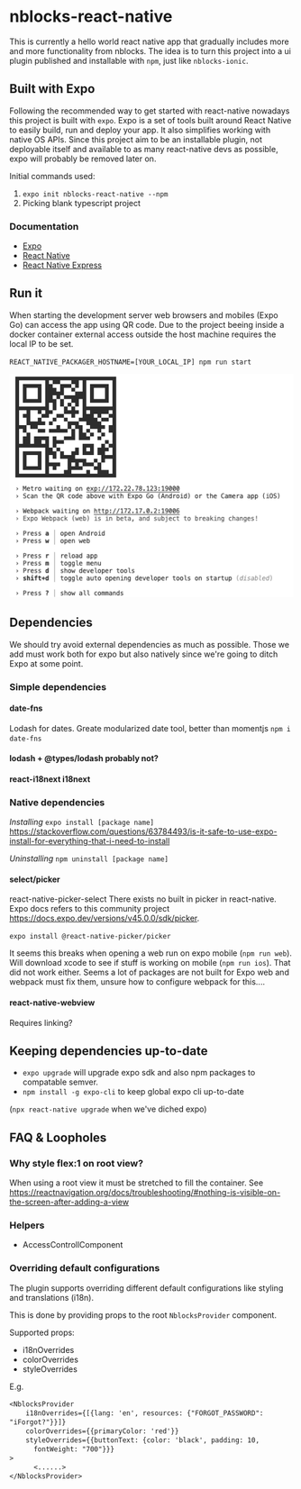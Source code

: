# nblocks-react-native
This is currently a hello world react native app that gradually includes more and more functionality from nblocks. The idea is to turn this project into a ui plugin published and installable with `npm`,  just like `nblocks-ionic`. 

## Built with Expo
Following the recommended way to get started with react-native nowadays this project is built with `expo`. Expo is a set of tools built around React Native to easily build, run and deploy your app. It also simplifies working with native OS APIs. Since this project aim to be an installable plugin, not deployable itself and available to as many react-native devs as possible, expo will probably be removed later on.

Initial commands used:
1. `expo init nblocks-react-native --npm`
1. Picking blank typescript project

### Documentation
* [Expo](https://docs.expo.dev)
* [React Native](https://reactnative.dev/)
* [React Native Express](https://www.reactnative.express)

## Run it
When starting the development server web browsers and mobiles (Expo Go) can access the app using QR code. Due to the project beeing inside a docker container external access outside the host machine requires the local IP to be set.

`REACT_NATIVE_PACKAGER_HOSTNAME=[YOUR_LOCAL_IP] npm run start`

![QR code](readme_assets/qr.png)

## Dependencies
We should try avoid external dependencies as much as possible. Those we add must work both for expo but also natively since we're going to ditch Expo at some point.

### Simple dependencies
#### date-fns
Lodash for dates. Greate modularized date tool, better than momentjs
`npm i date-fns`

#### lodash + @types/lodash probably not?

#### react-i18next i18next

### Native dependencies
*Installing* `expo install [package name]`
https://stackoverflow.com/questions/63784493/is-it-safe-to-use-expo-install-for-everything-that-i-need-to-install

*Uninstalling* `npm uninstall [package name]`

#### select/picker
react-native-picker-select
There exists no built in picker in react-native. Expo docs refers to this community project https://docs.expo.dev/versions/v45.0.0/sdk/picker.

`expo install @react-native-picker/picker`

It seems this breaks when opening a web run on expo mobile (`npm run web`). Will download xcode to see if stuff is working on mobile (`npm run ios`).
That did not work either. Seems a lot of packages are not built for Expo web and webpack must fix them, unsure how to configure webpack for this....

#### react-native-webview
Requires linking?

## Keeping dependencies up-to-date
* `expo upgrade` will upgrade expo sdk and also npm packages to compatable semver.
* `npm install -g expo-cli` to keep global expo cli up-to-date

(`npx react-native upgrade` when we've diched expo)

## FAQ & Loopholes
### Why style flex:1 on root view?
When using a root view it must be stretched to fill the container.
See https://reactnavigation.org/docs/troubleshooting/#nothing-is-visible-on-the-screen-after-adding-a-view

### Helpers
* AccessControllComponent


### Overriding default configurations
The plugin supports overriding different default configurations like styling and translations (i18n).

 
This is done by providing props to the root `NblocksProvider` component.

Supported props:
- i18nOverrides
- colorOverrides
- styleOverrides

E.g.

```tsx
<NblocksProvider 
    i18nOverrides={[{lang: 'en', resources: {"FORGOT_PASSWORD": "iForgot?"}}]} 
    colorOverrides={{primaryColor: 'red'}} 
    styleOverrides={{buttonText: {color: 'black', padding: 10,
      fontWeight: "700"}}}
>
      <......>
</NblocksProvider>
```

